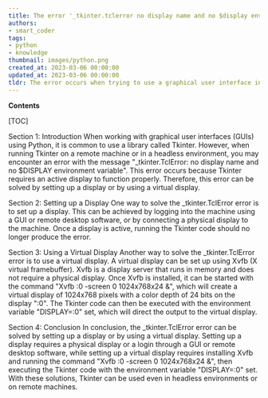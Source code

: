 ```yaml
---
title: The error '_tkinter.tclerror no display name and no $display environment variable' needs to be restated as there is no display name specified and no $display environment variable found in _tkinter.tclerror
authors:
- smart_coder
tags:
- python
- knowledge
thumbnail: images/python.png
created_at: 2023-03-06 00:00:00
updated_at: 2023-03-06 00:00:00
tldr: The error occurs when trying to use a graphical user interface in Python without a proper display setup.
---
```


**Contents**

[TOC]

Section 1: Introduction
When working with graphical user interfaces (GUIs) using Python, it is common to use a library called Tkinter. However, when running Tkinter on a remote machine or in a headless environment, you may encounter an error with the message "_tkinter.TclError: no display name and no $DISPLAY environment variable". This error occurs because Tkinter requires an active display to function properly. Therefore, this error can be solved by setting up a display or by using a virtual display.

Section 2: Setting up a Display
One way to solve the _tkinter.TclError error is to set up a display. This can be achieved by logging into the machine using a GUI or remote desktop software, or by connecting a physical display to the machine. Once a display is active, running the Tkinter code should no longer produce the error.

Section 3: Using a Virtual Display
Another way to solve the _tkinter.TclError error is to use a virtual display. A virtual display can be set up using Xvfb (X virtual framebuffer). Xvfb is a display server that runs in memory and does not require a physical display. Once Xvfb is installed, it can be started with the command "Xvfb :0 -screen 0 1024x768x24 &", which will create a virtual display of 1024x768 pixels with a color depth of 24 bits on the display ":0". The Tkinter code can then be executed with the environment variable "DISPLAY=:0" set, which will direct the output to the virtual display.

Section 4: Conclusion
In conclusion, the _tkinter.TclError error can be solved by setting up a display or by using a virtual display. Setting up a display requires a physical display or a login through a GUI or remote desktop software, while setting up a virtual display requires installing Xvfb and running the command "Xvfb :0 -screen 0 1024x768x24 &", then executing the Tkinter code with the environment variable "DISPLAY=:0" set. With these solutions, Tkinter can be used even in headless environments or on remote machines.
